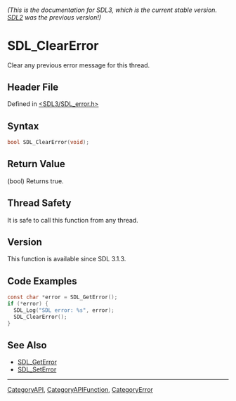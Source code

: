 ###### (This is the documentation for SDL3, which is the current stable version. [SDL2](https://wiki.libsdl.org/SDL2/) was the previous version!)
# SDL_ClearError

Clear any previous error message for this thread.

## Header File

Defined in [<SDL3/SDL_error.h>](https://github.com/libsdl-org/SDL/blob/main/include/SDL3/SDL_error.h)

## Syntax

```c
bool SDL_ClearError(void);
```

## Return Value

(bool) Returns true.

## Thread Safety

It is safe to call this function from any thread.

## Version

This function is available since SDL 3.1.3.

## Code Examples

```c
const char *error = SDL_GetError();
if (*error) {
  SDL_Log("SDL error: %s", error);
  SDL_ClearError();
}
```

## See Also

- [SDL_GetError](SDL_GetError)
- [SDL_SetError](SDL_SetError)

----
[CategoryAPI](CategoryAPI), [CategoryAPIFunction](CategoryAPIFunction), [CategoryError](CategoryError)

